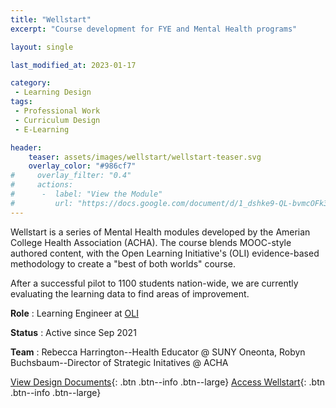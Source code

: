 ```yaml
---
title: "Wellstart"
excerpt: "Course development for FYE and Mental Health programs"

layout: single

last_modified_at: 2023-01-17

category:
 - Learning Design
tags: 
 - Professional Work
 - Curriculum Design
 - E-Learning

header:
    teaser: assets/images/wellstart/wellstart-teaser.svg
    overlay_color: "#986cf7"
#     overlay_filter: "0.4"
#     actions:
#      -  label: "View the Module"
#         url: "https://docs.google.com/document/d/1_dshke9-QL-bvmcOFk3OJjf_1akMt6k4JClXesCpS54/edit?usp=sharing"
---
```

Wellstart is a series of Mental Health modules developed by the Amerian College Health Association (ACHA). The course blends MOOC-style authored content, with the Open Learning Initiative's (OLI) evidence-based methodology to create a "best of both worlds" course.

After a successful pilot to 1100 students nation-wide, we are currently evaluating the learning data to find areas of improvement.

**Role** : Learning Engineer at [OLI](https://oli.cmu.edu)

**Status** : Active since Sep 2021

**Team** : Rebecca Harrington--Health Educator @ SUNY Oneonta, Robyn Buchsbaum--Director of Strategic Initatives @ ACHA

[View Design Documents](https://drive.google.com/drive/folders/1p0nTAx8GWURE8zr4GhTec9iCjhNTggSu){: .btn .btn--info .btn--large}
[Access Wellstart](https://proton.oli.cmu.edu/sections/wellstart_migration_qa_0113/overview){: .btn .btn--info .btn--large}
